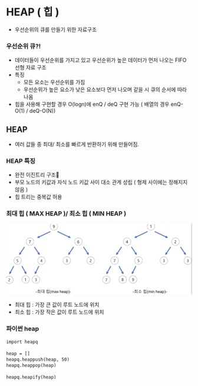# HEAP ( 힙 )

- 우선순위의 큐를 만들기 위한 자료구조

### 우선순위 큐?!

- 데이터들이 우선순위를 가지고 있고 우선순위가 높은 데이터가 먼저 나오는 FIFO 선형 자료 구조
- 특징
  - 모든 요소는 우선순위를 가짐
  - 우선순위가 높은 요소가 낮은 요소보다 먼저 나오며 같을 시 큐의 순서에 따라 나옴
- 힙을 사용해 구현할 경우 O(logn)에 enQ / deQ 구현 가능 ( 배열의 경우 enQ-O(1) / deQ-O(N))

## HEAP

- 여러 값들 중 최대/ 최소를 빠르게 반환하기 위해 만들어짐.

### HEAP 특징

- 완전 이진트리 구조🔅
- 부모 노드의 키값과 자식 노드 키값 사이 대소 관계 성립 ( 형제 사이에는 정해지지 않음 )
- 힙 트리는 중복값 허용

### 최대 힙 ( MAX HEAP )/ 최소 힙 ( MIN HEAP )

![HEAP](../DataStructure/heap.png)

- 최대 힙 : 가장 큰 값이 루트 노드에 위치
- 최소 힙 : 가장 작은 값이 루트 노드에 위치

### 파이썬 heap

```
import heapq

heap = []
heapq.heappush(heap, 50)
heapq.heappop(heap)

heapq.heapify(heap)
```
